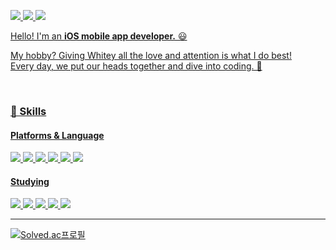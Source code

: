 <a href="https://velog.io/@rlarjsdn3/posts" target="_blank"><img src="https://img.shields.io/badge/Blog-20C997?style=for-the-badge&logo=Velog&logoColor=white"/>
<a href="https://rlarjsdn3.gitbook.io/swift-concurrency-kr" target="_blank"><img src="https://img.shields.io/badge/GitBook-BBDDE5?style=for-the-badge&logo=GitBook&logoColor=black"/>
<a href="rlarjsdn3@naver.com" target="_blank"><img src="https://img.shields.io/badge/rlarjsdn3@naver.com-EA4335?style=for-the-badge&logo=Gmail&logoColor=white">

Hello! I'm an **iOS mobile app developer.** 😃

My hobby? Giving Whitey all the love and attention is what I do best! <br>
Every day, we put our heads together and dive into coding. 🤣

</br>


### 📡 Skills

#### Platforms & Language

<a href="" target="_blank"><img src="https://img.shields.io/badge/iOS-000000?style=flat-square&logo=Apple&logoColor=white"/>
<a href="" target="_blank"><img src="https://img.shields.io/badge/Swift-F05138?style=flat-square&logo=Swift&logoColor=white"/>
<a href="" target="_blank"><img src="https://img.shields.io/badge/RxSwift-B7178C?style=flat-square&logo=ReactiveX&logoColor=white"/>
<a href="" target="_blank"><img src="https://img.shields.io/badge/ReactorKit-09D3AC?style=flat-square&logo=Preact&logoColor=white"/>
<a href="" target="_blank"><img src="https://img.shields.io/badge/Xcode-147EFB?style=flat-square&logo=Xcode&logoColor=white"/>
<a href="" target="_blank"><img src="https://img.shields.io/badge/Realm-39477F?style=flat-square&logo=Realm&logoColor=#39477F"/>

#### Studying

<a href="" target="_blank"><img src="https://img.shields.io/badge/Swift Concurrency-FF00FF?style=flat-square&logo=Swift&logoColor=white"/>
<a href="" target="_blank"><img src="https://img.shields.io/badge/Swift Data-A9A9A9?style=flat-square&logo=Swift&logoColor=white"/>
<a href="" target="_blank"><img src="https://img.shields.io/badge/Swift Testing-006400?style=flat-square&logo=Swift&logoColor=white"/>
<a href="" target="_blank"><img src="https://img.shields.io/badge/Android-34A853?style=flat-square&logo=Android&logoColor=white"/>
<a href="" target="_blank"><img src="https://img.shields.io/badge/Kotlin-7F52FF?style=flat-square&logo=Kotlin&logoColor=white"/>

---

[![Solved.ac프로필](http://mazassumnida.wtf/api/mini/generate_badge?boj=rlaansdj3)](https://solved.ac/rlaansdj3)
